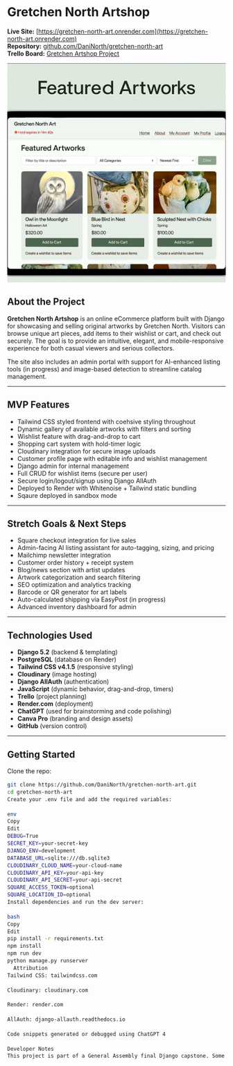 # Gretchen North Artshop

**Live Site:** [https://gretchen-north-art.onrender.com](https://gretchen-north-art.onrender.com)  
**Repository:** [github.com/DaniNorth/gretchen-north-art](https://github.com/DaniNorth/gretchen-north-art)  
**Trello Board:** [Gretchen Artshop Project](https://trello.com/b/SbiztkQb/gretchen-artshop-project)

![Screenshot of Homepage](theme/static/img/screenshot-homepage.png)

## About the Project

**Gretchen North Artshop** is an online eCommerce platform built with Django for showcasing and selling original artworks by Gretchen North. Visitors can browse unique art pieces, add items to their wishlist or cart, and check out securely. The goal is to provide an intuitive, elegant, and mobile-responsive experience for both casual viewers and serious collectors.

The site also includes an admin portal with support for AI-enhanced listing tools (in progress) and image-based detection to streamline catalog management.

---

## MVP Features

- Tailwind CSS styled frontend with coehsive styling throughout
- Dynamic gallery of available artworks with filters and sorting
- Wishlist feature with drag-and-drop to cart
- Shopping cart system with hold-timer logic
- Cloudinary integration for secure image uploads
- Customer profile page with editable info and wishlist management
- Django admin for internal management
- Full CRUD for wishlist items (secure per user)
- Secure login/logout/signup using Django AllAuth
- Deployed to Render with Whitenoise + Tailwind static bundling
- Sqaure deployed in sandbox mode

---

##  Stretch Goals & Next Steps

- Square checkout integration for live sales
- Admin-facing AI listing assistant for auto-tagging, sizing, and pricing
- Mailchimp newsletter integration
- Customer order history + receipt system
- Blog/news section with artist updates
- Artwork categorization and search filtering
- SEO optimization and analytics tracking
- Barcode or QR generator for art labels
- Auto-calculated shipping via EasyPost (in progress)
- Advanced inventory dashboard for admin

---

## Technologies Used

- **Django 5.2** (backend & templating)
- **PostgreSQL** (database on Render)
- **Tailwind CSS v4.1.5** (responsive styling)
- **Cloudinary** (image hosting)
- **Django AllAuth** (authentication)
- **JavaScript** (dynamic behavior, drag-and-drop, timers)
- **Trello** (project planning)
- **Render.com** (deployment)
- **ChatGPT** (used for brainstorming and code polishing)
- **Canva Pro** (branding and design assets)
- **GitHub** (version control)

---

## Getting Started

Clone the repo:

```bash
git clone https://github.com/DaniNorth/gretchen-north-art.git
cd gretchen-north-art
Create your .env file and add the required variables:

env
Copy
Edit
DEBUG=True
SECRET_KEY=your-secret-key
DJANGO_ENV=development
DATABASE_URL=sqlite:///db.sqlite3
CLOUDINARY_CLOUD_NAME=your-cloud-name
CLOUDINARY_API_KEY=your-api-key
CLOUDINARY_API_SECRET=your-api-secret
SQUARE_ACCESS_TOKEN=optional
SQUARE_LOCATION_ID=optional
Install dependencies and run the dev server:

bash
Copy
Edit
pip install -r requirements.txt
npm install
npm run dev
python manage.py runserver
  Attribution
Tailwind CSS: tailwindcss.com

Cloudinary: cloudinary.com

Render: render.com

AllAuth: django-allauth.readthedocs.io

Code snippets generated or debugged using ChatGPT 4

Developer Notes
This project is part of a General Assembly final Django capstone. Some advanced features (AI automation, Square integration) are in-progress and not deployed in the MVP. AI-enhanced tasks are currently disabled or under local testing and finetuning and are expected to be running by June 15, 2025.

